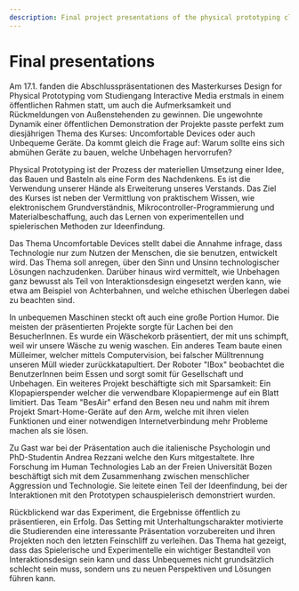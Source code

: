 ```yaml
---
description: Final project presentations of the physical prototyping class
---
```


# Final presentations

Am 17.1. fanden die Abschlusspräsentationen des Masterkurses Design for Physical Prototyping vom Studiengang Interactive Media erstmals in einem öffentlichen Rahmen statt, um auch die Aufmerksamkeit und Rückmeldungen von Außenstehenden zu gewinnen. Die ungewohnte Dynamik einer öffentlichen Demonstration der Projekte passte perfekt zum diesjährigen Thema des Kurses: Uncomfortable Devices oder auch Unbequeme Geräte. Da kommt gleich die Frage auf: Warum sollte eins sich abmühen Geräte zu bauen, welche Unbehagen hervorrufen?

Physical Prototyping ist der Prozess der materiellen Umsetzung einer Idee, das Bauen und Basteln als eine Form des Nachdenkens. Es ist die Verwendung unserer Hände als Erweiterung unseres Verstands. Das Ziel des Kurses ist neben der Vermittlung von praktischem Wissen, wie elektronischem Grundverständnis, Mikrocontroller-Programmierung und Materialbeschaffung, auch das Lernen von experimentellen und spielerischen Methoden zur Ideenfindung.

Das Thema Uncomfortable Devices stellt dabei die Annahme infrage, dass Technologie nur zum Nutzen der Menschen, die sie benutzen, entwickelt wird. Das Thema soll anregen, über den Sinn und Unsinn technologischer Lösungen nachzudenken. Darüber hinaus wird vermittelt, wie Unbehagen ganz bewusst als Teil von Interaktionsdesign eingesetzt werden kann, wie etwa am Beispiel von Achterbahnen, und welche ethischen Überlegen dabei zu beachten sind.

In unbequemen Maschinen steckt oft auch eine große Portion Humor. Die meisten der präsentierten Projekte sorgte für Lachen bei den BesucherInnen. Es wurde ein Wäschekorb präsentiert, der mit uns schimpft, weil wir unsere Wäsche zu wenig waschen. Ein anderes Team baute einen Mülleimer, welcher mittels Computervision, bei falscher Mülltrennung unseren Müll wieder zurückkatapultiert. Der Roboter "IBox" beobachtet die BenutzerInnen beim Essen und sorgt somit für Gesellschaft und Unbehagen. Ein weiteres Projekt beschäftigte sich mit Sparsamkeit: Ein Klopapierspender welcher die verwendbare Klopapiermenge auf ein Blatt limitiert. Das Team "BesAir" erfand den Besen neu und nahm mit ihrem Projekt Smart-Home-Geräte auf den Arm, welche mit ihren vielen Funktionen und einer notwendigen Internetverbindung mehr Probleme machen als sie lösen.

Zu Gast war bei der Präsentation auch die italienische Psychologin und PhD-Studentin Andrea Rezzani welche den Kurs mitgestaltete. Ihre Forschung im Human Technologies Lab an der Freien Universität Bozen beschäftigt sich mit dem Zusammenhang zwischen menschlicher Aggression und Technologie. Sie leitete einen Teil der Ideenfindung, bei der Interaktionen mit den Prototypen schauspielerisch demonstriert wurden.

Rückblickend war das Experiment, die Ergebnisse öffentlich zu präsentieren, ein Erfolg. Das Setting mit Unterhaltungscharakter motivierte die Studierenden eine interessante Präsentation vorzubereiten und ihren Projekten noch den letzten Feinschliff zu verleihen. Das Thema hat gezeigt, dass das Spielerische und Experimentelle ein wichtiger Bestandteil von Interaktionsdesign sein kann und dass Unbequemes nicht grundsätzlich schlecht sein muss, sondern uns zu neuen Perspektiven und Lösungen führen kann.